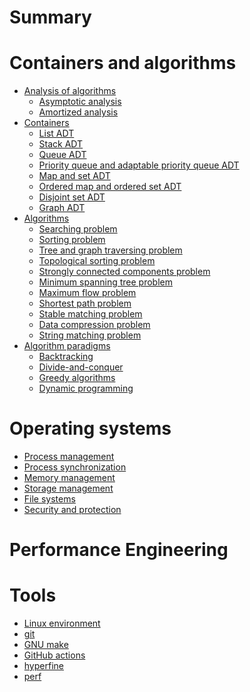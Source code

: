 # Summary

# Containers and algorithms

- [Analysis of algorithms]()
    - [Asymptotic analysis](./conts-and-algos/analysis-of-algorithms/asymptotic-analysis.md)
    - [Amortized analysis]()
- [Containers]()
    - [List ADT]()
    - [Stack ADT]()
    - [Queue ADT]()
    - [Priority queue and adaptable priority queue ADT]()
    - [Map and set ADT]()
    - [Ordered map and ordered set ADT]()
    - [Disjoint set ADT]()
    - [Graph ADT]()
- [Algorithms]()
    - [Searching problem](./conts-and-algos/algorithms/searching.md)
    - [Sorting problem](./conts-and-algos/algorithms/sorting.md)
    - [Tree and graph traversing problem](./conts-and-algos/algorithms/tree-and-graph-traversing.md)
    - [Topological sorting problem]()
    - [Strongly connected components problem]()
    - [Minimum spanning tree problem]()
    - [Maximum flow problem]()
    - [Shortest path problem]()
    - [Stable matching problem]()
    - [Data compression problem]()
    - [String matching problem]()
- [Algorithm paradigms]()
    - [Backtracking]()
    - [Divide-and-conquer]()
    - [Greedy algorithms]()
    - [Dynamic programming]()

# Operating systems

- [Process management]()
- [Process synchronization]()
- [Memory management]()
- [Storage management]()
- [File systems]()
- [Security and protection]()

# Performance Engineering

# Tools

- [Linux environment]()
- [git]()
- [GNU make]()
- [GitHub actions]()
- [hyperfine]()
- [perf]()